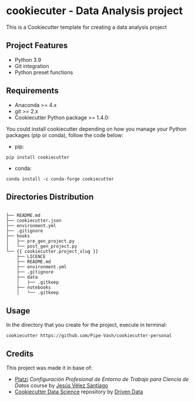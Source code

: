 # cookiecuter - Data Analysis project 

This is a Cookiecutter template for creating a data analysis project 
## Project Features
- Python 3.9
- Git integration
- Python preset functions

## Requirements
- Anaconda >= 4.x
- git >= 2.x
- Cookiecutter Python package >= 1.4.0: 

You could install cookiecutter depending on how you manage your Python packages (pip or conda), follow the code below:

- pip:  

```
pip install cookiecutter
```

- conda: 

```
conda install -c conda-forge cookiecutter
```

## Directories Distribution
```

├── README.md
├── cookiecutter.json
├── environment.yml
├── .gitignore
├── hooks
│   ├── pre_gen_project.py
│   └── post_gen_project.py
└── {{ cookiecutter.project_slug }}
    ├── LICENCE
    ├── README.md
    ├── environment.yml
    ├── .gitignore
    ├── data
    │   ├── .gitkeep
    ├── notebooks
    │   └── .gitkeep
```

## Usage
In the directory that you create for the project, execute in terminal:

```
cookiecutter https://github.com/Pipe-Vash/cookiecutter-personal
```
## Credits
This project was made it in base of:
- [Platzi](https://platzi.com) *Configuración Profesional de Entorno de Trabajo para Ciencia de Datos* course by [Jesús Vélez Santiago](https://github.com/jvelezmagic)
- [Cookiecutter Data Science](https://github.com/drivendata/cookiecutter-data-science) repository by [Driven Data](https://github.com/drivendata)
